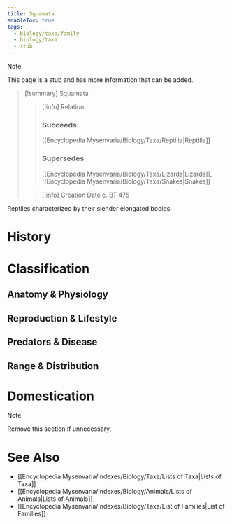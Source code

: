 ```yaml
---
title: Squamata
enableToc: true
tags:
  - biology/taxa/family
  - biology/taxa
  - stub
---
```


> [!note]
> This page is a stub and has more information that can be added.

> [!summary] Squamata
> > [!info] Relation
> > ### Succeeds
> > [[Encyclopedia Mysenvaria/Biology/Taxa/Reptilia|Reptilia]]
> > ### Supersedes
> > [[Encyclopedia Mysenvaria/Biology/Taxa/Lizards|Lizards]], [[Encyclopedia Mysenvaria/Biology/Taxa/Snakes|Snakes]]
>
> > [!info] Creation Date
> > c. BT 475

Reptiles characterized by their slender elongated bodies.
# History

# Classification
## Anatomy & Physiology

## Reproduction & Lifestyle

## Predators & Disease

## Range & Distribution

# Domestication

> [!note]
> Remove this section if unnecessary.
# See Also
- [[Encyclopedia Mysenvaria/Indexes/Biology/Taxa/Lists of Taxa|Lists of Taxa]]
- [[Encyclopedia Mysenvaria/Indexes/Biology/Animals/Lists of Animals|Lists of Animals]]
- [[Encyclopedia Mysenvaria/Indexes/Biology/Taxa/List of Families|List of Families]]